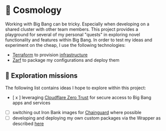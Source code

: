 # 🌌 Cosmology

Working with Big Bang can be tricky. Especially when developing on a shared cluster with other team members. This project provides a playground for several of my personal "quests" in exploring novel functionality and features within Big Bang. In order to test my ideas and experiment on the cheap, I use the following technologies:

- [Terraform](https://www.terraform.io) to provision [infrastructure](/infrastructure/README.md)
- [Zarf](https://github.com/defenseunicorns/zarf) to package my configurations and deploy them

## 🚀 Exploration missions

The following list contains ideas I hope to explore within this project:

- [ x ] leveraging [Cloudflare Zero Trust](https://willswire.com/cosmology-mtls) for secure access to Big Bang apps and services
- [ ] switching out Iron Bank images for [Chainguard](https://www.chainguard.dev) where possible
- [ ] developing and deploying my own custom packages via the Wrapper as described [here](https://docs-bigbang.dso.mil/latest/docs/guides/deployment-scenarios/extra-package-deployment/)
